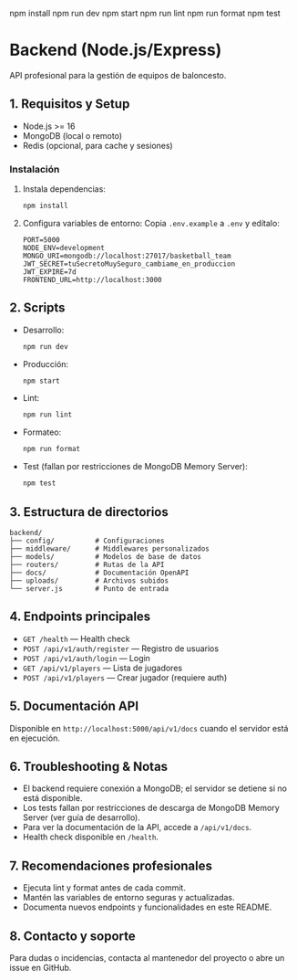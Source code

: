 npm install
npm run dev
npm start
npm run lint
npm run format
npm test
# Backend (Node.js/Express)
API profesional para la gestión de equipos de baloncesto.

## 1. Requisitos y Setup

- Node.js >= 16
- MongoDB (local o remoto)
- Redis (opcional, para cache y sesiones)

### Instalación

1. Instala dependencias:
	 ```cmd
	 npm install
	 ```
2. Configura variables de entorno:
	 Copia `.env.example` a `.env` y edítalo:
	 ```env
	 PORT=5000
	 NODE_ENV=development
	 MONGO_URI=mongodb://localhost:27017/basketball_team
	 JWT_SECRET=tuSecretoMuySeguro_cambiame_en_produccion
	 JWT_EXPIRE=7d
	 FRONTEND_URL=http://localhost:3000
	 ```

## 2. Scripts

- Desarrollo:
	```cmd
	npm run dev
	```
- Producción:
	```cmd
	npm start
	```
- Lint:
	```cmd
	npm run lint
	```
- Formateo:
	```cmd
	npm run format
	```
- Test (fallan por restricciones de MongoDB Memory Server):
	```cmd
	npm test
	```

## 3. Estructura de directorios

```
backend/
├── config/          # Configuraciones
├── middleware/      # Middlewares personalizados
├── models/          # Modelos de base de datos
├── routers/         # Rutas de la API
├── docs/            # Documentación OpenAPI
├── uploads/         # Archivos subidos
└── server.js        # Punto de entrada
```

## 4. Endpoints principales

- `GET /health` — Health check
- `POST /api/v1/auth/register` — Registro de usuarios
- `POST /api/v1/auth/login` — Login
- `GET /api/v1/players` — Lista de jugadores
- `POST /api/v1/players` — Crear jugador (requiere auth)

## 5. Documentación API

Disponible en `http://localhost:5000/api/v1/docs` cuando el servidor está en ejecución.

## 6. Troubleshooting & Notas

- El backend requiere conexión a MongoDB; el servidor se detiene si no está disponible.
- Los tests fallan por restricciones de descarga de MongoDB Memory Server (ver guía de desarrollo).
- Para ver la documentación de la API, accede a `/api/v1/docs`.
- Health check disponible en `/health`.

## 7. Recomendaciones profesionales

- Ejecuta lint y format antes de cada commit.
- Mantén las variables de entorno seguras y actualizadas.
- Documenta nuevos endpoints y funcionalidades en este README.

## 8. Contacto y soporte

Para dudas o incidencias, contacta al mantenedor del proyecto o abre un issue en GitHub.